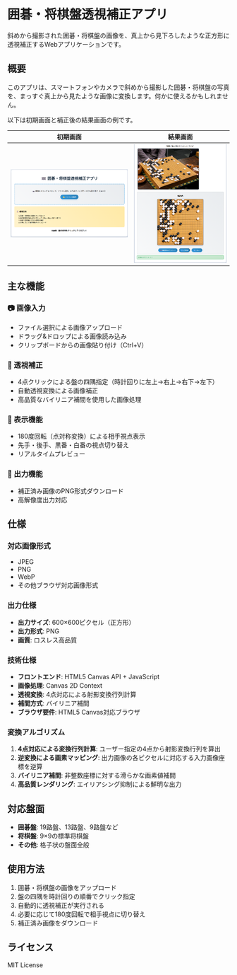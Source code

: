 # 囲碁・将棋盤透視補正アプリ

斜めから撮影された囲碁・将棋盤の画像を、真上から見下ろしたような正方形に透視補正するWebアプリケーションです。

## 概要

このアプリは、スマートフォンやカメラで斜めから撮影した囲碁・将棋盤の写真を、まっすぐ真上から見たような画像に変換します。何かに使えるかもしれません。

以下は初期画面と補正後の結果画面の例です。

| 初期画面 | 結果画面 |
|:---:|:---:|
| ![初期画面](image/screenshot01.png) | ![結果画面](image/screenshot02.png) |

## 主な機能

### 📷 画像入力
- ファイル選択による画像アップロード
- ドラッグ&ドロップによる画像読み込み
- クリップボードからの画像貼り付け（Ctrl+V）

### 🎯 透視補正
- 4点クリックによる盤の四隅指定（時計回りに左上→右上→右下→左下）
- 自動透視変換による画像補正
- 高品質なバイリニア補間を使用した画像処理

### 🔄 表示機能
- 180度回転（点対称変換）による相手視点表示
- 先手・後手、黒番・白番の視点切り替え
- リアルタイムプレビュー

### 💾 出力機能
- 補正済み画像のPNG形式ダウンロード
- 高解像度出力対応

## 仕様

### 対応画像形式
- JPEG
- PNG
- WebP
- その他ブラウザ対応画像形式

### 出力仕様
- **出力サイズ**: 600×600ピクセル（正方形）
- **出力形式**: PNG
- **画質**: ロスレス高品質

### 技術仕様
- **フロントエンド**: HTML5 Canvas API + JavaScript
- **画像処理**: Canvas 2D Context
- **透視変換**: 4点対応による射影変換行列計算
- **補間方式**: バイリニア補間
- **ブラウザ要件**: HTML5 Canvas対応ブラウザ

### 変換アルゴリズム
1. **4点対応による変換行列計算**: ユーザー指定の4点から射影変換行列を算出
2. **逆変換による画素マッピング**: 出力画像の各ピクセルに対応する入力画像座標を逆算
3. **バイリニア補間**: 非整数座標に対する滑らかな画素値補間
4. **高品質レンダリング**: エイリアシング抑制による鮮明な出力

## 対応盤面

- **囲碁盤**: 19路盤、13路盤、9路盤など
- **将棋盤**: 9×9の標準将棋盤
- **その他**: 格子状の盤面全般

## 使用方法

1. 囲碁・将棋盤の画像をアップロード
2. 盤の四隅を時計回りの順番でクリック指定
3. 自動的に透視補正が実行される
4. 必要に応じて180度回転で相手視点に切り替え
5. 補正済み画像をダウンロード

## ライセンス

MIT License
